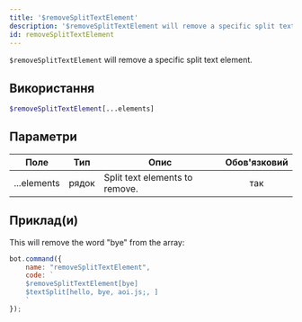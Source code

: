 ```yaml
---
title: '$removeSplitTextElement'
description: '$removeSplitTextElement will remove a specific split text element.'
id: removeSplitTextElement
---
```


`$removeSplitTextElement` will remove a specific split text element.

## Використання

```php
$removeSplitTextElement[...elements]
```

## Параметри

| Поле        | Тип   | Опис                           | Обов'язковий |
| ----------- | ----- | ------------------------------ |:------------:|
| ...elements | рядок | Split text elements to remove. |     так      |

## Приклад(и)

This will remove the word "bye" from the array:

```javascript
bot.command({
    name: "removeSplitTextElement",
    code: `
    $removeSplitTextElement[bye]
    $textSplit[hello, bye, aoi.js;, ]
    `
});
```